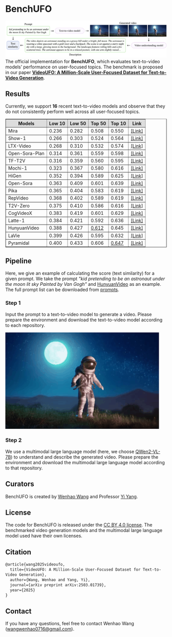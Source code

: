 # BenchUFO
![image](https://github.com/WangWenhao0716/BenchUFO/blob/main/bench.png)
The official implementation for **BenchUFO**, which evaluates text-to-video models’ performance on user-focused topics. The benchmark is proposed in our paper [**VideoUFO: A Million-Scale User-Focused Dataset
for Text-to-Video Generation**](https://arxiv.org/abs/2503.01739).

## Results
Currently, we support **16** recent text-to-video models and observe that they do not consistently perform well across all user-focused topics.

<table align="center" border="1" cellspacing="0" cellpadding="6">
  <thead>
    <tr style="background-color: #dddddd; text-align: center;">
      <th>Models</th>
      <th>Low 10</th>
      <th>Low 50</th>
      <th>Top 50</th>
      <th>Top 10</th>
      <th>Link</th>
    </tr>
  </thead>
  <tbody>
    <tr>
      <td>Mira</td><td>0.236</td><td>0.282</td><td>0.508</td><td>0.550</td><td><a href="https://github.com/mira-space/Mira">[Link]</a></td>
    </tr>
    <tr>
      <td>Show-1</td><td>0.266</td><td>0.303</td><td>0.524</td><td>0.564</td><td><a href="https://github.com/showlab/Show-1">[Link]</a></td>
    </tr>
    <tr>
      <td>LTX-Video</td><td>0.268</td><td>0.310</td><td>0.532</td><td>0.574</td><td><a href="https://github.com/Lightricks/LTX-Video">[Link]</a></td>
    </tr>
    <tr>
      <td>Open-Sora-Plan</td><td>0.314</td><td>0.361</td><td>0.559</td><td>0.598</td><td><a href="https://github.com/PKU-YuanGroup/Open-Sora-Plan">[Link]</a></td>
    </tr>
    <tr>
      <td>TF-T2V</td><td>0.316</td><td>0.359</td><td>0.560</td><td>0.595</td><td><a href="https://github.com/ali-vilab/VGen">[Link]</a></td>
    </tr>
    <tr>
      <td>Mochi-1</td><td>0.323</td><td>0.367</td><td>0.580</td><td>0.616</td><td><a href="https://github.com/genmoai/mochi">[Link]</a></td>
    </tr>
    <tr>
      <td>HiGen</td><td>0.352</td><td>0.394</td><td>0.589</td><td>0.625</td><td><a href="https://github.com/ali-vilab/VGen">[Link]</a></td>
    </tr>
    <tr>
      <td>Open-Sora</td><td>0.363</td><td>0.409</td><td>0.601</td><td>0.639</td><td><a href="https://github.com/hpcaitech/Open-Sora">[Link]</a></td>
    </tr>
    <tr>
      <td>Pika</td><td>0.365</td><td>0.404</td><td>0.583</td><td>0.619</td><td><a href="https://pika.art/about">[Link]</a></td>
    </tr>
    <tr>
      <td>RepVideo</td><td>0.368</td><td>0.402</td><td>0.589</td><td>0.619</td><td><a href="https://github.com/Vchitect/RepVideo">[Link]</a></td>
    </tr>
    <tr>
      <td>T2V-Zero</td><td>0.375</td><td>0.410</td><td>0.586</td><td>0.616</td><td><a href="https://github.com/Picsart-AI-Research/Text2Video-Zero">[Link]</a></td>
    </tr>
    <tr>
      <td>CogVideoX</td><td>0.383</td><td>0.419</td><td>0.601</td><td>0.629</td><td><a href="https://github.com/THUDM/CogVideo">[Link]</a></td>
    </tr>
    <tr>
      <td>Latte-1</td><td>0.384</td><td>0.421</td><td>0.592</td><td>0.636</td><td><a href="https://github.com/Vchitect/Latte">[Link]</a></td>
    </tr>
    <tr>
      <td>HunyuanVideo</td><td>0.388</td><td>0.427</td><td><u>0.612</u></td><td>0.645</td><td><a href="https://github.com/Tencent/HunyuanVideo">[Link]</a></td>
    </tr>
    <tr>
      <td>LaVie</td><td>0.399</td><td>0.426</td><td>0.595</td><td>0.632</td><td><a href="https://github.com/Vchitect/LaVie">[Link]</a></td>
    </tr>
    <tr>
      <td>Pyramidal</td><td>0.400</td><td>0.433</td><td>0.606</td><td><u>0.647</u></td><td><a href="https://github.com/jy0205/Pyramid-Flow">[Link]</a></td>
    </tr>
  </tbody>
</table>

## Pipeline
Here, we give an example of calculating the score (text similarity) for a given prompt. We take the prompt *"kid pretending to be an astronaut under the moon lit sky Painted by Van Gogh"* and [HunyuanVideo](https://github.com/Tencent/HunyuanVideo) as an example. The full prompt list can be downloaded from [prompts]().

### Step 1
Input the prompt to a text-to-video model to generate a video. Please prepare the environment and download the text-to-video model according to each repository.
 <td><img src="hunyuan.gif"> </td>

### Step 2
We use a multimodal large language model (here, we choose [QWen2-VL-7B](https://huggingface.co/Qwen/Qwen2-VL-7B-Instruct)) to understand and describe the generated video. Please prepare the environment and download the multimodal large language model according to that repository.

## Curators
BenchUFO is created by [Wenhao Wang](https://wangwenhao0716.github.io/) and Professor [Yi Yang](https://scholar.google.com/citations?user=RMSuNFwAAAAJ&hl=zh-CN).

## License
The code for BenchUFO is released under the [CC BY 4.0 license](https://creativecommons.org/licenses/by/4.0/deed.en). The benchmarked video generation models and the multimodal large language model used have their own licenses. 

## Citation
```
@article{wang2025videoufo,
  title={VideoUFO: A Million-Scale User-Focused Dataset for Text-to-Video Generation},
  author={Wang, Wenhao and Yang, Yi},
  journal={arXiv preprint arXiv:2503.01739},
  year={2025}
}
```
## Contact
If you have any questions, feel free to contact Wenhao Wang (wangwenhao0716@gmail.com).
